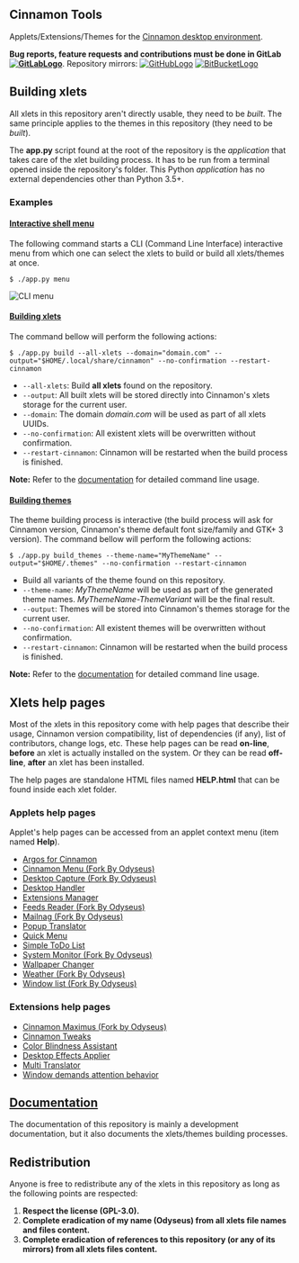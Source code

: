 
## Cinnamon Tools

Applets/Extensions/Themes for the [Cinnamon desktop environment](https://github.com/linuxmint/Cinnamon).

[GitLabLogo]: https://i.imgur.com/Z4XcUKe.png "GitLab"
[GitHubLogo]: https://i.imgur.com/J015ugC.png "GitHub"
[BitBucketLogo]: https://i.imgur.com/igK1F8b.png "BitBucket"

**Bug reports, feature requests and contributions must be done in GitLab [![GitLabLogo][GitLabLogo]](https://gitlab.com/Odyseus/CinnamonTools)**. Repository mirrors: [![GitHubLogo][GitHubLogo]](https://github.com/Odyseus/CinnamonTools ) [![BitBucketLogo][BitBucketLogo]](https://bitbucket.org/Odyseus/CinnamonTools )

## Building xlets

All xlets in this repository aren't directly usable, they need to be *built*. The same principle applies to the themes in this repository (they need to be *built*).

The **app.py** script found at the root of the repository is the *application* that takes care of the xlet building process. It has to be run from a terminal opened inside the repository's folder. This Python *application* has no external dependencies other than Python 3.5+.

### Examples

#### [Interactive shell menu](https://odyseus.gitlab.io/cinnamon_tools_docs/includes/cinnamontools-usage.html#app-py-menu-command)

The following command starts a CLI (Command Line Interface) interactive menu from which one can select the xlets to build or build all xlets/themes at once.

```shell
$ ./app.py menu
```

![CLI menu](https://odyseus.gitlab.io/cinnamon_tools_docs/_static/images/cli-menu.gif "CLI menu")

#### [Building xlets](https://odyseus.gitlab.io/cinnamon_tools_docs/includes/cinnamontools-usage.html#app-py-build-command)

The command bellow will perform the following actions:

```shell
$ ./app.py build --all-xlets --domain="domain.com" --output="$HOME/.local/share/cinnamon" --no-confirmation --restart-cinnamon
```

- `--all-xlets`: Build **all xlets** found on the repository.
- `--output`: All built xlets will be stored directly into Cinnamon's xlets storage for the current user.
- `--domain`: The domain *domain.com* will be used as part of all xlets UUIDs.
- `--no-confirmation`: All existent xlets will be overwritten without confirmation.
- `--restart-cinnamon`: Cinnamon will be restarted when the build process is finished.

**Note:** Refer to the [documentation](#documentation) for detailed command line usage.

#### [Building themes](https://odyseus.gitlab.io/cinnamon_tools_docs/includes/cinnamontools-usage.html#app-py-build-themes-command)

The theme building process is interactive (the build process will ask for Cinnamon version, Cinnamon's theme default font size/family and GTK+ 3 version). The command bellow will perform the following actions:

```shell
$ ./app.py build_themes --theme-name="MyThemeName" --output="$HOME/.themes" --no-confirmation --restart-cinnamon
```

- Build all variants of the theme found on this repository.
- `--theme-name`: *MyThemeName* will be used as part of the generated theme names. *MyThemeName-ThemeVariant* will be the final result.
- `--output`: Themes will be stored into Cinnamon's themes storage for the current user.
- `--no-confirmation`: All existent themes will be overwritten without confirmation.
- `--restart-cinnamon`: Cinnamon will be restarted when the build process is finished.

**Note:** Refer to the [documentation](#documentation) for detailed command line usage.

## Xlets help pages

Most of the xlets in this repository come with help pages that describe their usage, Cinnamon version compatibility, list of dependencies (if any), list of contributors, change logs, etc. These help pages can be read **on-line**, **before** an xlet is actually installed on the system. Or they can be read **off-line**, **after** an xlet has been installed.

The help pages are standalone HTML files named **HELP.html** that can be found inside each xlet folder.

### Applets help pages

Applet's help pages can be accessed from an applet context menu (item named **Help**).

- [Argos for Cinnamon](https://odyseus.gitlab.io/cinnamon_tools_docs/_static/xlets_help_pages/0ArgosForCinnamon/index.html)
- [Cinnamon Menu (Fork By Odyseus)](https://odyseus.gitlab.io/cinnamon_tools_docs/_static/xlets_help_pages/0CinnamonMenuForkByOdyseus/index.html)
- [Desktop Capture (Fork By Odyseus)](https://odyseus.gitlab.io/cinnamon_tools_docs/_static/xlets_help_pages/0DesktopCaptureForkByOdyseus/index.html)
- [Desktop Handler](https://odyseus.gitlab.io/cinnamon_tools_docs/_static/xlets_help_pages/0DesktopHandler/index.html)
- [Extensions Manager](https://odyseus.gitlab.io/cinnamon_tools_docs/_static/xlets_help_pages/0ExtensionsManager/index.html)
- [Feeds Reader (Fork By Odyseus)](https://odyseus.gitlab.io/cinnamon_tools_docs/_static/xlets_help_pages/0FeedsByJonbrettForkByOdyseus/index.html)
- [Mailnag (Fork By Odyseus)](https://odyseus.gitlab.io/cinnamon_tools_docs/_static/xlets_help_pages/0MailnagAppletForkByOdyseus/index.html)
- [Popup Translator](https://odyseus.gitlab.io/cinnamon_tools_docs/_static/xlets_help_pages/0PopupTranslator/index.html)
- [Quick Menu](https://odyseus.gitlab.io/cinnamon_tools_docs/_static/xlets_help_pages/0QuickMenu/index.html)
- [Simple ToDo List](https://odyseus.gitlab.io/cinnamon_tools_docs/_static/xlets_help_pages/0SimpleToDoList/index.html)
- [System Monitor (Fork By Odyseus)](https://odyseus.gitlab.io/cinnamon_tools_docs/_static/xlets_help_pages/0SystemMonitorByOrcusForkByOdyseus/index.html)
- [Wallpaper Changer](https://odyseus.gitlab.io/cinnamon_tools_docs/_static/xlets_help_pages/0WallpaperChangerApplet/index.html)
- [Weather (Fork By Odyseus)](https://odyseus.gitlab.io/cinnamon_tools_docs/_static/xlets_help_pages/0WeatherAppletForkByOdyseus/index.html)
- [Window list (Fork By Odyseus)](https://odyseus.gitlab.io/cinnamon_tools_docs/_static/xlets_help_pages/0WindowListForkByOdyseus/index.html)

### Extensions help pages

- [Cinnamon Maximus (Fork by Odyseus)](https://odyseus.gitlab.io/cinnamon_tools_docs/_static/xlets_help_pages/0CinnamonMaximusForkByOdyseus/index.html)
- [Cinnamon Tweaks](https://odyseus.gitlab.io/cinnamon_tools_docs/_static/xlets_help_pages/0CinnamonTweaks/index.html)
- [Color Blindness Assistant](https://odyseus.gitlab.io/cinnamon_tools_docs/_static/xlets_help_pages/0ColorBlindnessAssistant/index.html)
- [Desktop Effects Applier](https://odyseus.gitlab.io/cinnamon_tools_docs/_static/xlets_help_pages/0DesktopEffectsApplierExtension/index.html)
- [Multi Translator](https://odyseus.gitlab.io/cinnamon_tools_docs/_static/xlets_help_pages/0MultiTranslatorExtension/index.html)
- [Window demands attention behavior](https://odyseus.gitlab.io/cinnamon_tools_docs/_static/xlets_help_pages/0WindowDemandsAttentionBehavior/index.html)

## [Documentation](https://odyseus.gitlab.io/cinnamon_tools_docs)

The documentation of this repository is mainly a development documentation, but it also documents the xlets/themes building processes.

## Redistribution

Anyone is free to redistribute any of the xlets in this repository as long as the following points are respected:

1. **Respect the license (GPL-3.0).**
2. **Complete eradication of my name (Odyseus) from all xlets file names and files content.**
3. **Complete eradication of references to this repository (or any of its mirrors) from all xlets files content.**
